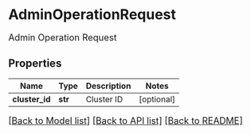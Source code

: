 # AdminOperationRequest

Admin Operation Request
## Properties
Name | Type | Description | Notes
------------ | ------------- | ------------- | -------------
**cluster_id** | **str** | Cluster ID | [optional] 

[[Back to Model list]](../README.md#documentation-for-models) [[Back to API list]](../README.md#documentation-for-api-endpoints) [[Back to README]](../README.md)

<style>
     p, ul, ol, li { font-size: 18px !important;}
</style>


